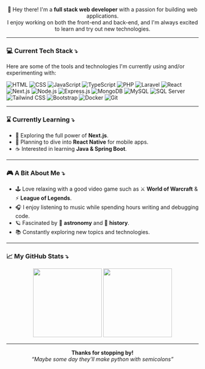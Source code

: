 <!-- Short Intro -->
<p align="center">
  👋 Hey there! I'm a <strong>full stack web developer</strong> with a passion for building web applications.<br>
  I enjoy working on both the front-end and back-end, and I'm always excited to learn and try out new technologies.
</p>


---

### 💻 Current Tech Stack ⤵

Here are some of the tools and technologies I'm currently using and/or experimenting with:


![HTML](https://img.shields.io/badge/-HTML5-E34F26?style=flat-square&logo=html5&logoColor=white)
![CSS](https://img.shields.io/badge/-CSS3-1572B6?style=flat-square&logo=css3)
![JavaScript](https://img.shields.io/badge/-JavaScript-F7DF1E?style=flat-square&logo=javascript&logoColor=black)
![TypeScript](https://img.shields.io/badge/-TypeScript-3178C6?style=flat-square&logo=typescript&logoColor=white)
![PHP](https://img.shields.io/badge/-PHP-777BB4?style=flat-square&logo=php&logoColor=white)
![Laravel](https://img.shields.io/badge/-Laravel-FF2D20?style=flat-square&logo=laravel&logoColor=white)
![React](https://img.shields.io/badge/-React-61DAFB?style=flat-square&logo=react&logoColor=black)
![Next.js](https://img.shields.io/badge/-Next.js-000000?style=flat-square&logo=nextdotjs&logoColor=white)
![Node.js](https://img.shields.io/badge/-Node.js-339933?style=flat-square&logo=node.js&logoColor=white)
![Express.js](https://img.shields.io/badge/-Express.js-000000?style=flat-square&logo=express&logoColor=white)
![MongoDB](https://img.shields.io/badge/-MongoDB-47A248?style=flat-square&logo=mongodb&logoColor=white)
![MySQL](https://img.shields.io/badge/-MySQL-4479A1?style=flat-square&logo=mysql&logoColor=white)
![SQL Server](https://img.shields.io/badge/-SQL%20Server-CC2927?style=flat-square&logo=microsoft-sql-server&logoColor=white)
![Tailwind CSS](https://img.shields.io/badge/-Tailwind%20CSS-38B2AC?style=flat-square&logo=tailwind-css&logoColor=white)
![Bootstrap](https://img.shields.io/badge/-Bootstrap-7952B3?style=flat-square&logo=bootstrap&logoColor=white)
![Docker](https://img.shields.io/badge/-Docker-2496ED?style=flat-square&logo=docker&logoColor=white)
![Git](https://img.shields.io/badge/-Git-F05032?style=flat-square&logo=git&logoColor=white)


---

### ⌛ Currently Learning ⤵

- 🧠 Exploring the full power of **Next.js**.
- 📱 Planning to dive into **React Native** for mobile apps.
- ☕️ Interested in learning **Java & Spring Boot**.

---

### 🎮 A Bit About Me ⤵

- 🕹 Love relaxing with a good video game such as ⚔️ **World of Warcraft** & ⚡️ **League of Legends**.
- 🎧 I enjoy listening to music while spending hours writing and debugging code.
- 🪐 Fascinated by 🌌 **astronomy** and 📜 **history**.
- 📚 Constantly exploring new topics and technologies.

---

### 📈 My GitHub Stats ⤵


<p align="center">
  <img src="https://github-readme-stats.vercel.app/api?username=PreYem&show_icons=true&theme=tokyonight" height="180em" />
  <img src="https://github-readme-stats.vercel.app/api/top-langs/?username=PreYem&layout=compact&theme=tokyonight" height="180em" />
</p>

---

<p align="center">
  <strong>Thanks for stopping by!</strong><br>
  <em>“Maybe some day they'll make python with semicolons”</em>
</p>
